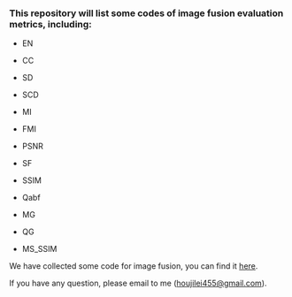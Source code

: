 ### This repository will list some codes of image fusion evaluation metrics, including:

- EN
- CC
- SD
- SCD
- MI
- FMI
- PSNR
- SF
- SSIM
- Qabf
- MG
- QG

- MS_SSIM

We have collected some code for image fusion, you can find it [here](https://github.com/Jilei-Hou/code-for-image-fusion).

If you have any question, please email to me (houjilei455@gmail.com).

